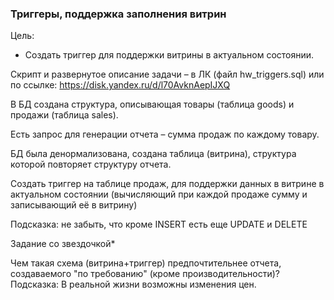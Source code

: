 ### Триггеры, поддержка заполнения витрин

Цель:
- Создать триггер для поддержки витрины в актуальном состоянии.



Скрипт и развернутое описание задачи – в ЛК (файл hw_triggers.sql) или по ссылке: https://disk.yandex.ru/d/l70AvknAepIJXQ


В БД создана структура, описывающая товары (таблица goods) и продажи (таблица sales).


Есть запрос для генерации отчета – сумма продаж по каждому товару.


БД была денормализована, создана таблица (витрина), структура которой повторяет структуру отчета.


Создать триггер на таблице продаж, для поддержки данных в витрине в актуальном состоянии (вычисляющий при каждой продаже сумму и записывающий её в витрину)


Подсказка: не забыть, что кроме INSERT есть еще UPDATE и DELETE

Задание со звездочкой*

Чем такая схема (витрина+триггер) предпочтительнее отчета, создаваемого "по требованию" (кроме производительности)?
Подсказка: В реальной жизни возможны изменения цен.
